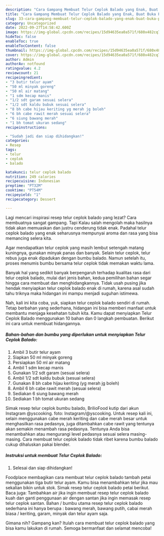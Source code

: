 ```yaml
---
description: "Cara Gampang Membuat Telur Ceplok Balado yang Enak, Buat Buka Puasa Sempurna"
title: "Cara Gampang Membuat Telur Ceplok Balado yang Enak, Buat Buka Puasa Sempurna"
slug: 33-cara-gampang-membuat-telur-ceplok-balado-yang-enak-buat-buka-puasa-sempurna
category: Uncategorized
date: 2022-09-27T14:58:42.600Z
image: https://img-global.cpcdn.com/recipes/15d94635ea0a571f/680x482cq70/telur-ceplok-balado-foto-resep-utama.jpg
hideToc: false
enableToc: true
enableTocContent: false
thumbnail: https://img-global.cpcdn.com/recipes/15d94635ea0a571f/680x482cq70/telur-ceplok-balado-foto-resep-utama.jpg
cover: https://img-global.cpcdn.com/recipes/15d94635ea0a571f/680x482cq70/telur-ceplok-balado-foto-resep-utama.jpg
author: Admin
authorAv: notfound
ratingvalue: 4.2
reviewcount: 21
recipeingredient:
- "3 butir telur ayam"
- "50 ml minyak goreng"
- "50 ml air matang"
- "1 sdm kecap manis"
- "1/2 sdt garam sesuai selera"
- "1/2 sdt kaldu bubuk sesuai selera"
- "8 bh cabe hijau keriting yg merah jg boleh"
- "6 bh cabe rawit merah sesuai selera"
- "6 siung bawang merah"
- "1 bh tomat ukuran sedang"
recipeinstructions:

- "Sudah jadi dan siap dihidangkan!"
categories:
- Resep
tags:
- telur
- ceplok
- balado

katakunci: telur ceplok balado 
nutrition: 249 calories
recipecuisine: Indonesian
preptime: "PT32M"
cooktime: "PT54M"
recipeyield: "1"
recipecategory: Dessert

---
```



Lagi mencari inspirasi resep telur ceplok balado yang lezat? Cara membuatnya sangat gampang. Tapi Kalau salah mengolah maka hasilnya tidak akan memuaskan dan justru cenderung tidak enak. Padahal telur ceplok balado yang enak seharusnya mempunyai aroma dan rasa yang bisa memancing selera kita.


Agar mendapatkan telur ceplok yang masih lembut setengah matang kuningnya, gunakan minyak panas dan banyak. Selain telur ceplok, telur rebus juga enak dipadukan dengan bumbu balado. Namun setelah itu, proses menumis bumbu bersama telur ceplok tidak memakan waktu lama.

Banyak hal yang sedikit banyak berpengaruh terhadap kualitas rasa dari telur ceplok balado, mulai dari jenis bahan, kedua pemilihan bahan segar hingga cara membuat dan menghidangkannya. Tidak usah pusing jika hendak menyiapkan telur ceplok balado enak di rumah, karena asal sudah tahu triknya maka hidangan ini mampu menjadi suguhan istimewa.


Nah, kali ini kita coba, yuk, siapkan telur ceplok balado sendiri di rumah. Tetap berbahan yang sederhana, hidangan ini bisa memberi manfaat untuk membantu menjaga kesehatan tubuh kita. Kamu dapat menyiapkan Telur Ceplok Balado menggunakan 10 bahan dan 0 langkah pembuatan. Berikut ini cara untuk membuat hidangannya.

<!--inarticleads1-->

##### Bahan-bahan dan bumbu yang diperlukan untuk menyiapkan Telur Ceplok Balado:

1. Ambil 3 butir telur ayam
1. Siapkan 50 ml minyak goreng
1. Persiapkan 50 ml air matang
1. Ambil 1 sdm kecap manis
1. Gunakan 1/2 sdt garam (sesuai selera)
1. Ambil 1/2 sdt kaldu bubuk (sesuai selera)
1. Gunakan 8 bh cabe hijau keriting (yg merah jg boleh)
1. Ambil 6 bh cabe rawit merah (sesuai selera)
1. Sediakan 6 siung bawang merah
1. Sediakan 1 bh tomat ukuran sedang


Simak resep telur ceplok bumbu balado, BrilioFood kutip dari akun Instagram @yscooking. foto: Instagram/@yscooking. Untuk resep kali ini, selain menggunakan cabe merah keriting dan cabe merah besar untuk menghasilkan rasa pedasnya, juga ditambahkan cabe rawit yang tentunya akan semakin menambah rasa pedasnya. Tentunya Anda bisa menambahkan atau mengurangi level pedasnya sesuai selera masing-masing. Cara membuat telur ceplok balado tidak ribet karena bumbu balado cukup dihaluskan pakai blender. 

<!--inarticleads2-->

##### Instruksi untuk membuat Telur Ceplok Balado:


1. Selesai dan siap dihidangkan!

Foodplace membagikan cara membuat telur ceplok balado tambah petai menggunakan tiga butir telur ayam. Kamu bisa menambahkan telur jika mau sekalian bikin untuk stok. Simak resep telur ceplok balado petai berikut. Baca juga: Tambahkan air jika ingin membuat resep telur ceplok balado kuah dan ganti penggunaan air dengan santan jika ingin memasak resep telur ceplok santan. Bahan / bumbu utama resep telur ceplok balado sederhana ini hanya berupa : bawang merah, bawang putih, cabai merah biasa / keriting, garam, minyak dan telur ayam saja. 

Gimana nih? Gampang kan? Itulah cara membuat telur ceplok balado yang bisa kamu lakukan di rumah. Semoga bermanfaat dan selamat mencoba!

